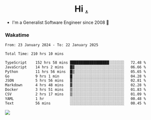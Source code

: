 <h1 align="center">Hi <a href="https://www.hackerrank.com/erasmosaraujo">.</a></h1>
 
- I'm a Generalist Software Engineer  since 2008 🚀
<!--  
<p align="left">
  <a href="https://github.com/erasmosoares/github-readme-stats">
    <img
      align="center"
      src="https://github-readme-stats.vercel.app/api/top-langs/?username=erasmosoares&theme=radical&layout=compact"
    />
  </a>
  <a href="https://github.com/erasmosoares/github-readme-stats">
    [![Harlok's WakaTime stats](https://github-readme-stats.vercel.app/api/wakatime?username=ffflabs)](https://github.com/anuraghazra/github-readme-stats)
  </a>
</p>

<!--
 ### Repo 
 
<p align="left">
 <a href="https://github.com/erasmosoares/github-readme-stats">
    <img
      align="center"
      height="165"
      src="https://github-readme-stats.vercel.app/api/pin?username=erasmosoares&repo=sample-node&title_color=fff&icon_color=f9f9f9&text_color=9f9f9f&bg_color=151515"
    />
  </a>
  <a href="https://github.com/erasmosoares/github-readme-stats">
    <img
      align="center"
      height="165"
      src="https://github-readme-stats.vercel.app/api/pin?username=erasmosoares&repo=sample-node&title_color=fff&icon_color=f9f9f9&text_color=9f9f9f&bg_color=151515"
    />
  </a>
</p>
-->

 ### Wakatime 

<!--START_SECTION:waka-->

```txt
From: 23 January 2024 - To: 22 January 2025

Total Time: 210 hrs 10 mins

TypeScript    152 hrs 58 mins ██████████████████░░░░░░░   72.48 %
JavaScript    14 hrs 2 mins   █▓░░░░░░░░░░░░░░░░░░░░░░░   06.66 %
Python        11 hrs 56 mins  █▒░░░░░░░░░░░░░░░░░░░░░░░   05.65 %
Go            9 hrs 1 min     █░░░░░░░░░░░░░░░░░░░░░░░░   04.28 %
JSON          5 hrs 56 mins   ▓░░░░░░░░░░░░░░░░░░░░░░░░   02.81 %
Markdown      4 hrs 48 mins   ▓░░░░░░░░░░░░░░░░░░░░░░░░   02.28 %
Docker        3 hrs 51 mins   ▒░░░░░░░░░░░░░░░░░░░░░░░░   01.83 %
CSV           2 hrs 17 mins   ▒░░░░░░░░░░░░░░░░░░░░░░░░   01.09 %
YAML          1 hr            ░░░░░░░░░░░░░░░░░░░░░░░░░   00.48 %
Text          56 mins         ░░░░░░░░░░░░░░░░░░░░░░░░░   00.45 %
```

<!--END_SECTION:waka-->

![](https://komarev.com/ghpvc/?username=erasmosoares&color=brightgreen)
